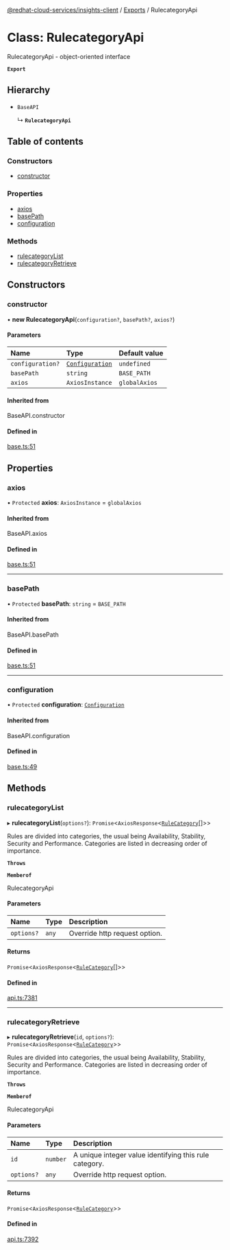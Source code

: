 [@redhat-cloud-services/insights-client](../README.md) / [Exports](../modules.md) / RulecategoryApi

# Class: RulecategoryApi

RulecategoryApi - object-oriented interface

**`Export`**

## Hierarchy

- `BaseAPI`

  ↳ **`RulecategoryApi`**

## Table of contents

### Constructors

- [constructor](RulecategoryApi.md#constructor)

### Properties

- [axios](RulecategoryApi.md#axios)
- [basePath](RulecategoryApi.md#basepath)
- [configuration](RulecategoryApi.md#configuration)

### Methods

- [rulecategoryList](RulecategoryApi.md#rulecategorylist)
- [rulecategoryRetrieve](RulecategoryApi.md#rulecategoryretrieve)

## Constructors

### constructor

• **new RulecategoryApi**(`configuration?`, `basePath?`, `axios?`)

#### Parameters

| Name | Type | Default value |
| :------ | :------ | :------ |
| `configuration?` | [`Configuration`](Configuration.md) | `undefined` |
| `basePath` | `string` | `BASE_PATH` |
| `axios` | `AxiosInstance` | `globalAxios` |

#### Inherited from

BaseAPI.constructor

#### Defined in

[base.ts:51](https://github.com/RedHatInsights/javascript-clients/blob/master/packages/insights/base.ts#L51)

## Properties

### axios

• `Protected` **axios**: `AxiosInstance` = `globalAxios`

#### Inherited from

BaseAPI.axios

#### Defined in

[base.ts:51](https://github.com/RedHatInsights/javascript-clients/blob/master/packages/insights/base.ts#L51)

___

### basePath

• `Protected` **basePath**: `string` = `BASE_PATH`

#### Inherited from

BaseAPI.basePath

#### Defined in

[base.ts:51](https://github.com/RedHatInsights/javascript-clients/blob/master/packages/insights/base.ts#L51)

___

### configuration

• `Protected` **configuration**: [`Configuration`](Configuration.md)

#### Inherited from

BaseAPI.configuration

#### Defined in

[base.ts:49](https://github.com/RedHatInsights/javascript-clients/blob/master/packages/insights/base.ts#L49)

## Methods

### rulecategoryList

▸ **rulecategoryList**(`options?`): `Promise`<`AxiosResponse`<[`RuleCategory`](../interfaces/RuleCategory.md)[]\>\>

Rules are divided into categories, the usual being Availability, Stability, Security and Performance.  Categories are listed in decreasing order of importance.

**`Throws`**

**`Memberof`**

RulecategoryApi

#### Parameters

| Name | Type | Description |
| :------ | :------ | :------ |
| `options?` | `any` | Override http request option. |

#### Returns

`Promise`<`AxiosResponse`<[`RuleCategory`](../interfaces/RuleCategory.md)[]\>\>

#### Defined in

[api.ts:7381](https://github.com/RedHatInsights/javascript-clients/blob/master/packages/insights/api.ts#L7381)

___

### rulecategoryRetrieve

▸ **rulecategoryRetrieve**(`id`, `options?`): `Promise`<`AxiosResponse`<[`RuleCategory`](../interfaces/RuleCategory.md)\>\>

Rules are divided into categories, the usual being Availability, Stability, Security and Performance.  Categories are listed in decreasing order of importance.

**`Throws`**

**`Memberof`**

RulecategoryApi

#### Parameters

| Name | Type | Description |
| :------ | :------ | :------ |
| `id` | `number` | A unique integer value identifying this rule category. |
| `options?` | `any` | Override http request option. |

#### Returns

`Promise`<`AxiosResponse`<[`RuleCategory`](../interfaces/RuleCategory.md)\>\>

#### Defined in

[api.ts:7392](https://github.com/RedHatInsights/javascript-clients/blob/master/packages/insights/api.ts#L7392)
